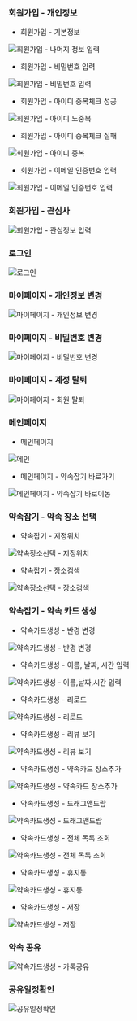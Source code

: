 ### **회원가입 - 개인정보**

- 회원가입 - 기본정보

![회원가입 - 나머지 정보 입력](https://user-images.githubusercontent.com/97587150/194233844-e19fa7fd-32a5-45d3-9ef7-734529b9f7d2.gif)

- 회원가입 - 비밀번호 입력

![회원가입 - 비밀번호 입력](https://user-images.githubusercontent.com/97587150/194233853-342b8c0e-e6ed-452b-9aea-6443c4839962.gif)

- 회원가입 - 아이디 중복체크 성공

![회원가입 - 아이디 노중복](https://user-images.githubusercontent.com/97587150/194233855-21a2454d-eb85-4fea-a36c-769e0dc2d39d.gif)

- 회원가입 - 아이디 중복체크 실패

![회원가입 - 아이디 중복](https://user-images.githubusercontent.com/97587150/194233858-f33650be-79aa-4740-b208-29e8f3738446.gif)

- 회원가입 - 이메일 인증번호 입력

![회원가입 - 이메일 인증번호 입력](https://user-images.githubusercontent.com/97587150/194233860-ac0b84b6-2e61-4bb6-a4da-63a4521d7d61.gif)

### **회원가입 - 관심사**

![회원가입 - 관심정보 입력](https://user-images.githubusercontent.com/97587150/194234014-3766aa47-c948-414f-a8af-0f4284d2e2f9.gif)

### 로그인

![로그인](https://user-images.githubusercontent.com/97587150/194234077-ed0797ec-2785-4fc5-826e-8d521073b3b5.gif)

### **마이페이지 - 개인정보 변경**

![마이페이지 - 개인정보 변경](https://user-images.githubusercontent.com/97587150/194234141-7ed9a2dd-b129-4881-81d2-d9e32096d318.gif)

### **마이페이지 - 비밀번호 변경**

![마이페이지 - 비밀번호 변경](https://user-images.githubusercontent.com/97587150/194234273-41bb1525-4a1c-4371-83a0-c594c361f1f2.gif)

### **마이페이지 - 계정 탈퇴**

![마이페이지 - 회원 탈퇴](https://user-images.githubusercontent.com/97587150/194234342-19f6382a-ef60-4fb0-88d8-bdd053fc964b.gif)

### 메인페이지

- 메인페이지

![메인](https://user-images.githubusercontent.com/97587150/194234445-934d1f5b-ba6e-4f9b-aaa2-794524b4d7f2.gif)

- 메인페이지 - 약속잡기 바로가기

![메인페이지 - 약속잡기 바로이동](https://user-images.githubusercontent.com/97587150/194234437-2f55d192-3af6-4d6c-914b-ff7e7d2690bd.gif)

### 약속잡기 - 약속 장소 선택

- 약속잡기 - 지정위치

![약속장소선택 - 지정위치](https://user-images.githubusercontent.com/97587150/194234721-96c797d2-f86f-4afe-a361-a1ecd46cbc8e.gif)

- 약속잡기 - 장소검색

![약속장소선택 - 장소검색](https://user-images.githubusercontent.com/97587150/194234738-ca8bb10c-388c-4da6-a9ae-152304138543.gif)

### 약속잡기 - 약속 카드 생성

- 약속카드생성 - 반경 변경

![약속카드생성 - 뱐경 변경](https://user-images.githubusercontent.com/97587150/194234992-238fd282-c47b-48d6-8337-8d1becd36077.gif)

- 약속카드생성 - 이름, 날짜, 시간 입력

![약속카드생성 - 이름,날짜,시간 입력](https://user-images.githubusercontent.com/97587150/194235007-5c051f51-8eea-441f-88c2-35c86a8f44bf.gif)

- 약속카드생성 - 리로드

![약속카드생성 - 리로드](https://user-images.githubusercontent.com/97587150/194234978-96529b0e-3cca-4f55-ac7c-e8f1db0397ab.gif)

- 약속카드생성 - 리뷰 보기

![약속카드생성 - 리뷰 보기](https://user-images.githubusercontent.com/97587150/194234990-86960e68-d5f5-4a98-ba20-dc6a5c8aab84.gif)

- 약속카드생성 - 약속카드 장소추가

![약속카드생성 - 약속카드 장소추가](https://user-images.githubusercontent.com/97587150/194235002-a7e20185-8167-4f75-bb60-2bde5983f753.gif)

- 약속카드생성 - 드래그앤드랍

![약속카드생성 - 드래그앤드랍](https://user-images.githubusercontent.com/97587150/194234962-59069a2a-dbc4-4e10-a18d-8e2fba6e3312.gif)

- 약속카드생성 - 전체 목록 조회

![약속카드생성 - 전체 목록 조회](https://user-images.githubusercontent.com/97587150/194235019-4bb9a4b9-e37c-46c5-94dc-2e5b73da5935.gif)

- 약속카드생성 - 휴지통

![약속카드생성 - 휴지통](https://user-images.githubusercontent.com/97587150/194235021-370e5f56-420e-4d68-a772-00fc69af3b9d.gif)

- 약속카드생성 - 저장

![약속카드생성 - 저장](https://user-images.githubusercontent.com/97587150/194235013-a3d96a40-e423-4bea-b382-718f50486e69.gif)

### 약속 공유

![약속카드생성 - 카톡공유](https://user-images.githubusercontent.com/97587150/194235179-806c26ec-4773-4339-a2c8-7a6016fe919a.gif)

### 공유일정확인

![공유일정확인](https://user-images.githubusercontent.com/97587150/194249814-950eb8bb-e1f1-4905-afa1-c8d5057b5d4c.gif)
